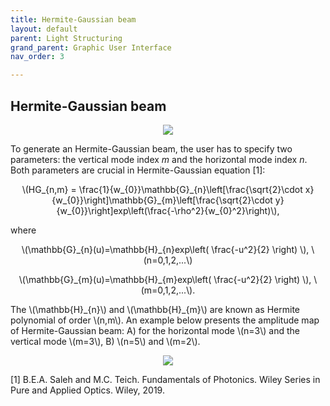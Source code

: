 ```yaml
---
title: Hermite-Gaussian beam
layout: default
parent: Light Structuring
grand_parent: Graphic User Interface
nav_order: 3

---
```

## [](#header-2)Hermite-Gaussian beam

<script id="MathJax-script" async src="https://cdn.jsdelivr.net/npm/mathjax@3/es5/tex-mml-chtml.js"></script>

<p align="center">
  <img src="/BCAA_tutorial/assets/images/Hermite_Gaussian_box.png">
</p>

To generate an Hermite-Gaussian beam, the user has to specify two parameters: the vertical mode index _m_ and the horizontal mode index _n_. Both parameters are crucial in Hermite-Gaussian equation [1]: 
<p align="center">
\(HG_{n,m} = \frac{1}{w_{0}}\mathbb{G}_{n}\left[\frac{\sqrt{2}\cdot x}{w_{0}}\right]\mathbb{G}_{m}\left[\frac{\sqrt{2}\cdot y}{w_{0}}\right]exp\left(\frac{-\rho^2}{w_{0}^2}\right)\),
<p>
where 
<p align="center">
  \(\mathbb{G}_{n}(u)=\mathbb{H}_{n}exp\left( \frac{-u^2}{2} \right) \), \(n=0,1,2,...\)
<p>
<p align="center">
  \(\mathbb{G}_{m}(u)=\mathbb{H}_{m}exp\left( \frac{-u^2}{2} \right) \), \(m=0,1,2,...\).
<p> 
The \(\mathbb{H}_{n}\) and \(\mathbb{H}_{m}\) are known as Hermite polynomial of order \(n,m\).
An example below presents the amplitude map of Hermite-Gaussian beam: A) for the horizontal mode \(n=3\) and the vertical mode \(m=3\), B) \(n=5\) and \(m=2\).
<p align="center">
  <img src="/BCAA_tutorial/assets/images/Hermite_Gaussian.png">
</p>
 
[1] B.E.A. Saleh and M.C. Teich. Fundamentals of Photonics. Wiley Series in Pure and Applied Optics. Wiley, 2019.

